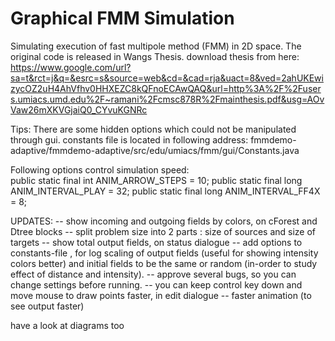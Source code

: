 # Graphical FMM Simulation
Simulating execution of fast multipole method (FMM) in 2D space. 
The original code is released in Wangs Thesis. download thesis from here:
https://www.google.com/url?sa=t&rct=j&q=&esrc=s&source=web&cd=&cad=rja&uact=8&ved=2ahUKEwizycOZ2uH4AhVfhv0HHXEZC8kQFnoECAwQAQ&url=http%3A%2F%2Fusers.umiacs.umd.edu%2F~ramani%2Fcmsc878R%2Fmainthesis.pdf&usg=AOvVaw26mXKVGjaiQ0_CYvuKGNRc

Tips:
There are some hidden options which could not be manipulated through gui. constants file is located in following address:
fmmdemo-adaptive/fmmdemo-adaptive/src/edu/umiacs/fmm/gui/Constants.java

Following options control simulation speed:          
public static final int ANIM_ARROW_STEPS = 10;
public static final long ANIM_INTERVAL_PLAY = 32; 
public static final long ANIM_INTERVAL_FF4X = 8;




UPDATES:
-- show incoming and outgoing fields by colors, on cForest and Dtree blocks
-- split problem size into 2 parts : size of sources and size of targets
-- show total output fields, on status dialogue
-- add options to constants-file , for log scaling of output fields (useful for showing intensity colors better) and initial fields to be the same or random (in-order to study effect of distance and intensity).
-- approve several bugs, so you can change settings before running.
-- you can keep control key down and move mouse to draw points faster, in edit dialogue
-- faster animation (to see output faster)


have a look at diagrams too
